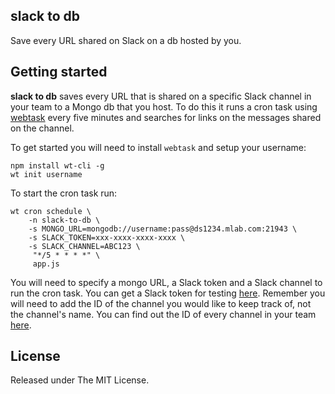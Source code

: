 ## slack to db

Save every URL shared on Slack on a db hosted by you.

## Getting started
**slack to db** saves every URL that is shared on a specific Slack channel in your team to a Mongo db that you host. To do this it runs a cron task using [webtask](https://webtask.io) every five minutes and searches for links on the messages shared on the channel.

To get started you will need to install `webtask` and setup your username:

    npm install wt-cli -g
    wt init username

To start the cron task run:

    wt cron schedule \
        -n slack-to-db \
        -s MONGO_URL=mongodb://username:pass@ds1234.mlab.com:21943 \
        -s SLACK_TOKEN=xxx-xxxx-xxxx-xxxx \
        -s SLACK_CHANNEL=ABC123 \
         "*/5 * * * *" \
         app.js

You will need to specify a mongo URL, a Slack token and a Slack channel to run the cron task. You can get a Slack token for testing [here](https://api.slack.com/docs/oauth-test-tokens). Remember you will need to add the ID of the channel you would like to keep track of, not the channel's name. You can find out the ID of every channel in your team [here](https://api.slack.com/methods/channels.list/test).

## License

Released under The MIT License.